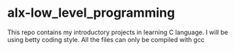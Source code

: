 # alx-low_level_programming
This repo contains my introductory projects in learning C language.
I will be using betty coding style.
All the files can only be compiled with gcc
